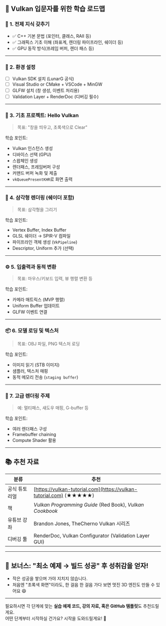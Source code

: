 ## 🧭 Vulkan 입문자를 위한 학습 로드맵

### 📘 1. **전제 지식 갖추기**
- ✅ C++ 기본 문법 (포인터, 클래스, RAII 등)
- ✅ 그래픽스 기초 이해 (좌표계, 렌더링 파이프라인, 쉐이더 등)
- ✅ GPU 동작 방식(프레임 버퍼, 렌더 패스 등)

---

### 🧱 2. **환경 설정**
- [ ] Vulkan SDK 설치 (LunarG 공식)
- [ ] Visual Studio or CMake + VSCode + MinGW
- [ ] GLFW 설치 (창 생성, 이벤트 처리용)
- [ ] Validation Layer + RenderDoc (디버깅 필수)

---

### 🧪 3. **기초 프로젝트: Hello Vulkan**
> 목표: "창을 띄우고, 초록색으로 Clear"

학습 포인트:
- Vulkan 인스턴스 생성
- 디바이스 선택 (GPU)
- 스왑체인 생성
- 렌더패스, 프레임버퍼 구성
- 커맨드 버퍼 녹화 및 제출
- `vkQueuePresentKHR`로 화면 출력

---

### 🎨 4. **삼각형 렌더링 (쉐이더 포함)**
> 목표: 삼각형을 그리기

학습 포인트:
- Vertex Buffer, Index Buffer
- GLSL 쉐이더 → SPIR-V 컴파일
- 파이프라인 객체 생성 (`VkPipeline`)
- Descriptor, Uniform 추가 (선택)

---

### ⚙️ 5. **입출력과 동적 변환**
> 목표: 마우스/키보드 입력, 뷰 행렬 변환 등

학습 포인트:
- 카메라 매트릭스 (MVP 행렬)
- Uniform Buffer 업데이트
- GLFW 이벤트 연결

---

### 📦 6. **모델 로딩 및 텍스처**
> 목표: OBJ 파일, PNG 텍스처 로딩

학습 포인트:
- 이미지 읽기 (STB 이미지)
- 샘플러, 텍스처 매핑
- 동적 메모리 전송 (`staging buffer`)

---

### 🧠 7. **고급 렌더링 주제**
> 예: 멀티패스, 섀도우 매핑, G-buffer 등

학습 포인트:
- 여러 렌더패스 구성
- Framebuffer chaining
- Compute Shader 활용

---

## 📚 추천 자료

| 분류 | 추천 |
|------|------|
| 공식 튜토리얼 | [https://vulkan-tutorial.com](https://vulkan-tutorial.com) (★★★★★) |
| 책 | *Vulkan Programming Guide* (Red Book), *Vulkan Cookbook* |
| 유튜브 강좌 | Brandon Jones, TheCherno Vulkan 시리즈 |
| 디버깅 툴 | RenderDoc, Vulkan Configurator (Validation Layer GUI) |

---

## 🚀 보너스: "최소 예제 → 빌드 성공" 후 성취감을 얻자!
- 작은 성공을 쌓으며 가야 지치지 않습니다.
- 처음엔 "초록색 화면"이라도, 한 걸음 한 걸음 가다 보면 멋진 3D 엔진도 만들 수 있어요 😄

---

필요하시면 각 단계에 맞는 **실습 예제 코드, 강의 자료, 혹은 GitHub 템플릿**도 추천드릴게요.  
어떤 단계부터 시작하실 건가요? 시작을 도와드릴게요! 🎯
